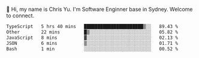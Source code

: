 👋 Hi, my name is Chris Yu. I'm Software Enginner base in Sydney. Welcome to connect.

<!--START_SECTION:waka-->

```txt
TypeScript   5 hrs 40 mins   ██████████████████████▒░░   89.43 %
Other        22 mins         █▒░░░░░░░░░░░░░░░░░░░░░░░   05.82 %
JavaScript   8 mins          ▓░░░░░░░░░░░░░░░░░░░░░░░░   02.13 %
JSON         6 mins          ▒░░░░░░░░░░░░░░░░░░░░░░░░   01.71 %
Bash         1 min           ░░░░░░░░░░░░░░░░░░░░░░░░░   00.52 %
```

<!--END_SECTION:waka-->

